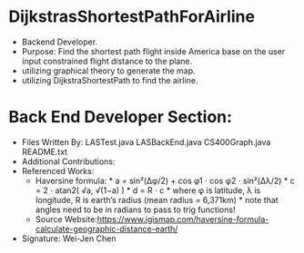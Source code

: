 # DijkstrasShortestPathForAirline
* Backend Developer.
* Purpose: Find the shortest path flight inside America base on the user input constrained flight distance to the plane.
* utilizing graphical theory to generate the map.
* utilizing DijkstraShortestPath to find the airline.

# Back End Developer Section: 
* Files Written By: LASTest.java LASBackEnd.java CS400Graph.java README.txt
* Additional Contributions:
* Referenced Works: 
    * Haversine formula: 
            * a = sin²(Δφ/2) + cos φ1 ⋅ cos φ2 ⋅ sin²(Δλ/2)
            * c = 2 ⋅ atan2( √a, √(1−a) )
            * d = R ⋅ c
            * where φ is latitude, λ is longitude, R is earth’s radius (mean radius = 6,371km)
            * note that angles need to be in radians to pass to trig functions!
    * Source Website:https://www.igismap.com/haversine-formula-calculate-geographic-distance-earth/
* Signature: Wei-Jen Chen
